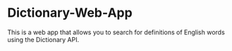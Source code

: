 # Dictionary-Web-App
This is a web app that allows you to search for definitions of English words using the Dictionary API.
